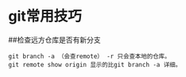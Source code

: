 # git常用技巧

##检查远方仓库是否有新分支
	
	git branch -a （会查remote） -r 只会查本地的仓库。
	git remote show origin 显示的比git branch -a 详细。

	
	
	
